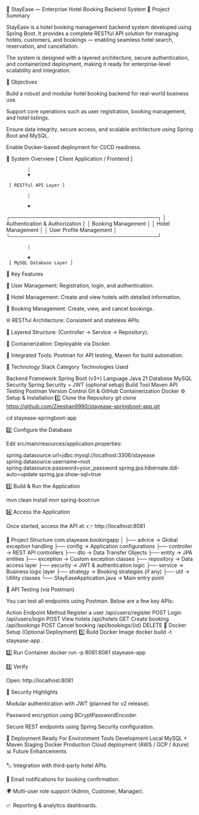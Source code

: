 🏨 StayEase — Enterprise Hotel Booking Backend System
📄 Project Summary

StayEase is a hotel booking management backend system developed using Spring Boot.
It provides a complete RESTful API solution for managing hotels, customers, and bookings — enabling seamless hotel search, reservation, and cancellation.

The system is designed with a layered architecture, secure authentication, and containerized deployment, making it ready for enterprise-level scalability and integration.

🎯 Objectives

Build a robust and modular hotel booking backend for real-world business use.

Support core operations such as user registration, booking management, and hotel listings.

Ensure data integrity, secure access, and scalable architecture using Spring Boot and MySQL.

Enable Docker-based deployment for CI/CD readiness.

🧠 System Overview
[ Client Application / Frontend ]

            │
            ▼
            
     [ RESTful API Layer ]
     
            │
            
            ▼
┌────────────────────────────────────────┐
│   Authentication & Authorization       │
│   Booking Management                   │
│   Hotel Management                     │
│   User Profile Management              │
└────────────────────────────────────────┘

            │
            
            ▼
     [ MySQL Database Layer ]

🚀 Key Features

👤 User Management: Registration, login, and authentication.

🏨 Hotel Management: Create and view hotels with detailed information.

📅 Booking Management: Create, view, and cancel bookings.

🌐 RESTful Architecture: Consistent and stateless APIs.

🧱 Layered Structure: (Controller → Service → Repository).

🐳 Containerization: Deployable via Docker.

🧰 Integrated Tools: Postman for API testing, Maven for build automation.

🧩 Technology Stack
Category	Technologies Used

Backend Framework	Spring Boot (v3+)
Language	Java 21
Database	MySQL
Security	Spring Security + JWT (optional setup)
Build Tool	Maven
API Testing	Postman
Version Control	Git & GitHub
Containerization	Docker
⚙️ Setup & Installation
1️⃣ Clone the Repository
git clone https://github.com/Zeeshan9980/stayease-springboot-app.git

cd stayease-springboot-app

2️⃣ Configure the Database

Edit src/main/resources/application.properties:

spring.datasource.url=jdbc:mysql://localhost:3306/stayease
spring.datasource.username=root
spring.datasource.password=your_password
spring.jpa.hibernate.ddl-auto=update
spring.jpa.show-sql=true

3️⃣ Build & Run the Application

mvn clean install
mvn spring-boot:run

4️⃣ Access the Application

Once started, access the API at:
👉 http://localhost:8081

🧭 Project Structure
com.stayease.bookingapp
│
├── advice              → Global exception handling
├── config              → Application configurations
├── controller          → REST API controllers
├── dto                 → Data Transfer Objects
├── entity              → JPA entities
├── exception           → Custom exception classes
├── repository          → Data access layer
├── security            → JWT & authentication logic
├── service             → Business logic layer
├── strategy            → Booking strategies (if any)
├── util                → Utility classes
└── StayEaseApplication.java → Main entry point

🧪 API Testing (via Postman)

You can test all endpoints using Postman.
Below are a few key APIs:

Action	Endpoint	Method
Register a user	/api/users/register	POST
Login	/api/users/login	POST
View hotels	/api/hotels	GET
Create booking	/api/bookings	POST
Cancel booking	/api/bookings/{id}	DELETE
🐳 Docker Setup (Optional Deployment)
1️⃣ Build Docker Image
docker build -t stayease-app .

2️⃣ Run Container
docker run -p 8081:8081 stayease-app

3️⃣ Verify

Open: http://localhost:8081

🔐 Security Highlights

Modular authentication with JWT (planned for v2 release).

Password encryption using BCryptPasswordEncoder.

Secure REST endpoints using Spring Security configuration.

🧾 Deployment Ready For
Environment	Tools
Development	Local MySQL + Maven
Staging	Docker
Production	Cloud deployment (AWS / GCP / Azure)
📊 Future Enhancements

🏷️ Integration with third-party hotel APIs.

💬 Email notifications for booking confirmation.

🌍 Multi-user role support (Admin, Customer, Manager).

📈 Reporting & analytics dashboards.
